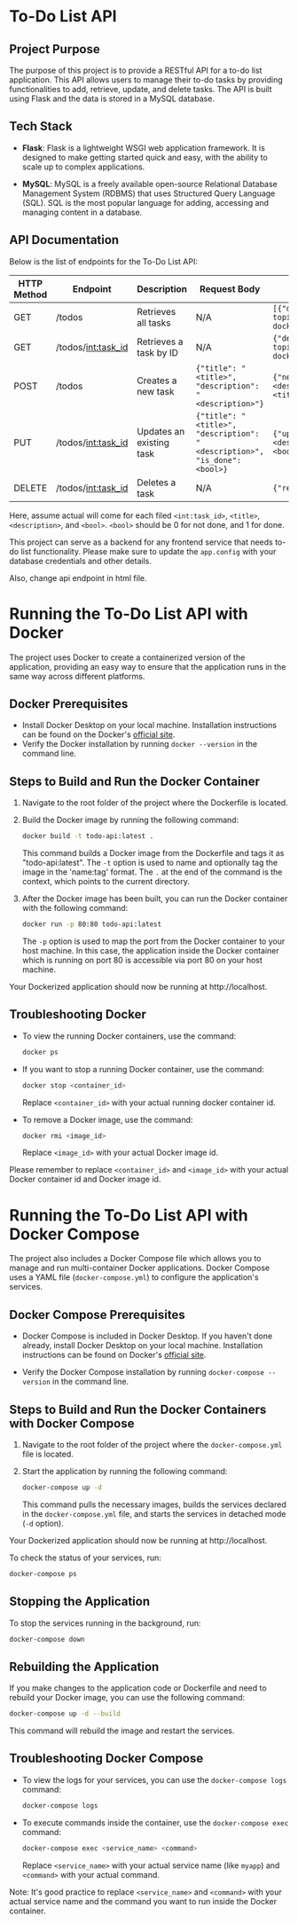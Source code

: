 # To-Do List API

## Project Purpose

The purpose of this project is to provide a RESTful API for a to-do list application. This API allows users to manage their to-do tasks by providing functionalities to add, retrieve, update, and delete tasks. The API is built using Flask and the data is stored in a MySQL database.

## Tech Stack

- **Flask**: Flask is a lightweight WSGI web application framework. It is designed to make getting started quick and easy, with the ability to scale up to complex applications.

- **MySQL**: MySQL is a freely available open-source Relational Database Management System (RDBMS) that uses Structured Query Language (SQL). SQL is the most popular language for adding, accessing and managing content in a database.

## API Documentation

Below is the list of endpoints for the To-Do List API:

| HTTP Method | Endpoint | Description | Request Body | Example Response |
|-------------|----------|-------------|--------------|------------------|
| GET | /todos | Retrieves all tasks | N/A | `[{"description":"Finishing all topics","is_done":true,"task_id":1,"title":"Learning docker"}]` |
| GET | /todos/<int:task_id> | Retrieves a task by ID | N/A | `{"description":"Finishing all topics","is_done":true,"task_id":1,"title":"Learning docker"}` |
| POST | /todos | Creates a new task | `{"title": "<title>", "description": "<description>"}` | `{"newly added task":{"description":"<description>","is_done":false,"task_id":2,"title":"<title>"}}` |
| PUT | /todos/<int:task_id> | Updates an existing task | `{"title": "<title>", "description": "<description>", "is_done": <bool>}` | `{"updated task":{"description":"<description>","is_done":<bool>,"task_id":2,"title":"<title>"}}` |
| DELETE | /todos/<int:task_id> | Deletes a task | N/A | `{"result":true}` |

Here, assume actual will come for each filed `<int:task_id>`, `<title>`, `<description>`, and `<bool>`. `<bool>` should be 0 for not done, and 1 for done.

This project can serve as a backend for any frontend service that needs to-do list functionality. Please make sure to update the `app.config` with your database credentials and other details.

Also, change api endpoint in html file.

# Running the To-Do List API with Docker

The project uses Docker to create a containerized version of the application, providing an easy way to ensure that the application runs in the same way across different platforms.

## Docker Prerequisites

- Install Docker Desktop on your local machine. Installation instructions can be found on the Docker's [official site](https://www.docker.com/products/docker-desktop).
- Verify the Docker installation by running `docker --version` in the command line.

## Steps to Build and Run the Docker Container

1. Navigate to the root folder of the project where the Dockerfile is located.

2. Build the Docker image by running the following command:

   ```bash
   docker build -t todo-api:latest .
   ```
   This command builds a Docker image from the Dockerfile and tags it as "todo-api:latest". The `-t` option is used to name and optionally tag the image in the 'name:tag' format. The `.` at the end of the command is the context, which points to the current directory.

3. After the Docker image has been built, you can run the Docker container with the following command:

   ```bash
   docker run -p 80:80 todo-api:latest
   ```
   The `-p` option is used to map the port from the Docker container to your host machine. In this case, the application inside the Docker container which is running on port 80 is accessible via port 80 on your host machine.

Your Dockerized application should now be running at http://localhost.

## Troubleshooting Docker

- To view the running Docker containers, use the command:

  ```bash
  docker ps
  ```

- If you want to stop a running Docker container, use the command:

  ```bash
  docker stop <container_id>
  ```
  Replace `<container_id>` with your actual running docker container id.

- To remove a Docker image, use the command:

  ```bash
  docker rmi <image_id>
  ```
  Replace `<image_id>` with your actual Docker image id.

Please remember to replace `<container_id>` and `<image_id>` with your actual Docker container id and Docker image id.


# Running the To-Do List API with Docker Compose

The project also includes a Docker Compose file which allows you to manage and run multi-container Docker applications. Docker Compose uses a YAML file (`docker-compose.yml`) to configure the application's services.

## Docker Compose Prerequisites

- Docker Compose is included in Docker Desktop. If you haven't done already, install Docker Desktop on your local machine. Installation instructions can be found on Docker's [official site](https://www.docker.com/products/docker-desktop).

- Verify the Docker Compose installation by running `docker-compose --version` in the command line.

## Steps to Build and Run the Docker Containers with Docker Compose

1. Navigate to the root folder of the project where the `docker-compose.yml` file is located.

2. Start the application by running the following command:

   ```bash
   docker-compose up -d
   ```
   This command pulls the necessary images, builds the services declared in the `docker-compose.yml` file, and starts the services in detached mode (`-d` option).

Your Dockerized application should now be running at http://localhost.

To check the status of your services, run:

   ```bash
   docker-compose ps
   ```

## Stopping the Application

To stop the services running in the background, run:

   ```bash
   docker-compose down
   ```

## Rebuilding the Application

If you make changes to the application code or Dockerfile and need to rebuild your Docker image, you can use the following command:

   ```bash
   docker-compose up -d --build
   ```
This command will rebuild the image and restart the services.

## Troubleshooting Docker Compose

- To view the logs for your services, you can use the `docker-compose logs` command:

  ```bash
  docker-compose logs
  ```
  
- To execute commands inside the container, use the `docker-compose exec` command:

  ```bash
  docker-compose exec <service_name> <command>
  ```
  Replace `<service_name>` with your actual service name (like `myapp`) and `<command>` with your actual command.

Note: It's good practice to replace `<service_name>` and `<command>` with your actual service name and the command you want to run inside the Docker container.